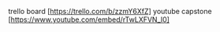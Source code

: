 trello board [https://trello.com/b/zzmY6XfZ]
youtube capstone [https://www.youtube.com/embed/rTwLXFVN_I0]
